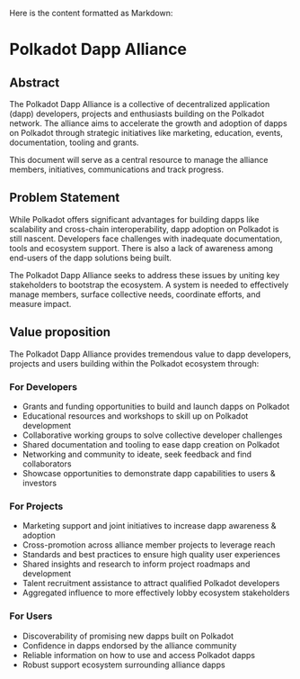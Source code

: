 Here is the content formatted as Markdown:

# Polkadot Dapp Alliance

## Abstract

The Polkadot Dapp Alliance is a collective of decentralized application (dapp) developers, projects and enthusiasts building on the Polkadot network. The alliance aims to accelerate the growth and adoption of dapps on Polkadot through strategic initiatives like marketing, education, events, documentation, tooling and grants.

This document will serve as a central resource to manage the alliance members, initiatives, communications and track progress.

## Problem Statement  

While Polkadot offers significant advantages for building dapps like scalability and cross-chain interoperability, dapp adoption on Polkadot is still nascent. Developers face challenges with inadequate documentation, tools and ecosystem support. There is also a lack of awareness among end-users of the dapp solutions being built.

The Polkadot Dapp Alliance seeks to address these issues by uniting key stakeholders to bootstrap the ecosystem. A system is needed to effectively manage members, surface collective needs, coordinate efforts, and measure impact.

## Value proposition

The Polkadot Dapp Alliance provides tremendous value to dapp developers, projects and users building within the Polkadot ecosystem through:

### For Developers

- Grants and funding opportunities to build and launch dapps on Polkadot
- Educational resources and workshops to skill up on Polkadot development 
- Collaborative working groups to solve collective developer challenges
- Shared documentation and tooling to ease dapp creation on Polkadot
- Networking and community to ideate, seek feedback and find collaborators
- Showcase opportunities to demonstrate dapp capabilities to users & investors

### For Projects

- Marketing support and joint initiatives to increase dapp awareness & adoption
- Cross-promotion across alliance member projects to leverage reach  
- Standards and best practices to ensure high quality user experiences
- Shared insights and research to inform project roadmaps and development
- Talent recruitment assistance to attract qualified Polkadot developers
- Aggregated influence to more effectively lobby ecosystem stakeholders

### For Users

- Discoverability of promising new dapps built on Polkadot
- Confidence in dapps endorsed by the alliance community
- Reliable information on how to use and access Polkadot dapps
- Robust support ecosystem surrounding alliance dapps
